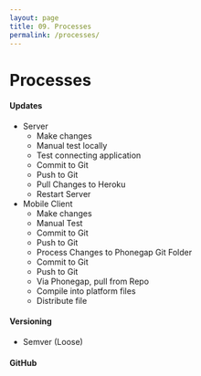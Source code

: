 ```yaml
---
layout: page
title: 09. Processes
permalink: /processes/
---
```

# Processes

#### Updates
* Server
    * Make changes
    * Manual test locally
    * Test connecting application
    * Commit to Git
    * Push to Git
    * Pull Changes to Heroku
    * Restart Server
* Mobile Client
    * Make changes
    * Manual Test
    * Commit to Git
    * Push to Git
    * Process Changes to Phonegap Git Folder
    * Commit to Git
    * Push to Git
    * Via Phonegap, pull from Repo
    * Compile into platform files
    * Distribute file

#### Versioning
* Semver (Loose)

#### GitHub